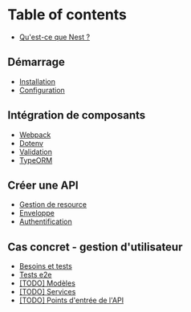 # Table of contents

* [Qu'est-ce que Nest ?](README.md)

## Démarrage

* [Installation](demarrage/installation.md)
* [Configuration](demarrage/configuration.md)

## Intégration de composants

* [Webpack](integration-de-composants/webpack.md)
* [Dotenv](integration-de-composants/dotenv.md)
* [Validation](integration-de-composants/validation.md)
* [TypeORM](integration-de-composants/typeorm.md)

## Créer une API

* [Gestion de resource](creer-une-api/gestion-de-resource.md)
* [Enveloppe](creer-une-api/enveloppe.md)
* [Authentification](creer-une-api/authentification.md)

## Cas concret - gestion d'utilisateur

* [Besoins et tests](cas-concret/besoins-et-tests.md)
* [Tests e2e](cas-concret/todo-tests-e2e.md)
* [\[TODO\] Modèles](cas-concret/modeles.md)
* [\[TODO\] Services](cas-concret/services.md)
* [\[TODO\] Points d'entrée de l'API](cas-concret/points-dentree-de-lapi.md)

